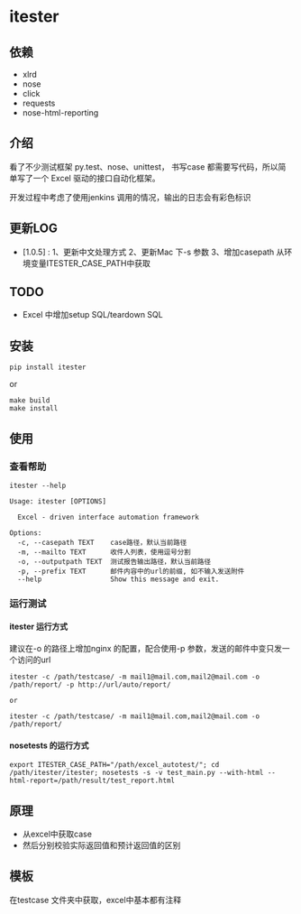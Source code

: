 # itester

## 依赖

- xlrd
- nose
- click
- requests
- nose-html-reporting

## 介绍

看了不少测试框架 py.test、nose、unittest， 书写case 都需要写代码，所以简单写了一个 Excel 驱动的接口自动化框架。

开发过程中考虑了使用jenkins 调用的情况，输出的日志会有彩色标识


## 更新LOG

- [1.0.5] : 1、更新中文处理方式 2、更新Mac 下-s 参数 3、增加casepath 从环境变量ITESTER_CASE_PATH中获取

## TODO

- Excel 中增加setup SQL/teardown SQL

## 安装

```
pip install itester
```

or

```
make build
make install
```

## 使用

### 查看帮助

```
itester --help
```

```
Usage: itester [OPTIONS]

  Excel - driven interface automation framework

Options:
  -c, --casepath TEXT    case路径，默认当前路径
  -m, --mailto TEXT      收件人列表，使用逗号分割
  -o, --outputpath TEXT  测试报告输出路径，默认当前路径
  -p, --prefix TEXT      邮件内容中的url的前缀, 如不输入发送附件
  --help                 Show this message and exit.
```

### 运行测试

#### itester 运行方式
建议在-o 的路径上增加nginx 的配置，配合使用-p 参数，发送的邮件中变只发一个访问的url

```
itester -c /path/testcase/ -m mail1@mail.com,mail2@mail.com -o /path/report/ -p http://url/auto/report/

or

itester -c /path/testcase/ -m mail1@mail.com,mail2@mail.com -o /path/report/
```

#### nosetests 的运行方式

```
export ITESTER_CASE_PATH="/path/excel_autotest/"; cd /path/itester/itester; nosetests -s -v test_main.py --with-html --html-report=/path/result/test_report.html
```

## 原理

- 从excel中获取case
- 然后分别校验实际返回值和预计返回值的区别

## 模板

在testcase 文件夹中获取，excel中基本都有注释